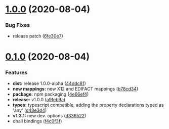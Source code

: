 # [1.0.0](https://github.com/freight-trust/libedi/compare/0.1.0...1.0.0) (2020-08-04)


### Bug Fixes

* release patch ([6fe30e7](https://github.com/freight-trust/libedi/commit/6fe30e776c9428c49738818336cab5ef2875d7d4))



# [0.1.0](https://github.com/freight-trust/libedi/compare/a9feb9a727cd29d8fcd981c555877051144401b2...0.1.0) (2020-08-04)


### Features

* **dist:** release 1.0.0-alpha ([44ddc81](https://github.com/freight-trust/libedi/commit/44ddc813454195703e6fefcc4ed17a6921deea8a))
* **new mappings:** new X12 and EDIFACT mappings ([b78cd34](https://github.com/freight-trust/libedi/commit/b78cd34fef96eccacef111a4f408f246bd816081))
* **package:** npm packaging ([4e66ef4](https://github.com/freight-trust/libedi/commit/4e66ef4592efe259cc19ba88c6d87a480088d58d))
* **release:** v1.0.0 ([a9feb9a](https://github.com/freight-trust/libedi/commit/a9feb9a727cd29d8fcd981c555877051144401b2))
* **types:** typescript compatible,  adding the property declarations typed as 'any' ([d48e3d4](https://github.com/freight-trust/libedi/commit/d48e3d42cb981bc122956ad6c6e015da832d819d))
* **v1.3.1:** new dev. options ([d336522](https://github.com/freight-trust/libedi/commit/d3365224428d8dcd15515bbfae1c1b2ccf7c2dbb))
* dhall bindings ([f4c0f3f](https://github.com/freight-trust/libedi/commit/f4c0f3fb14a5d611fb1044a79178683511a0dccb))



